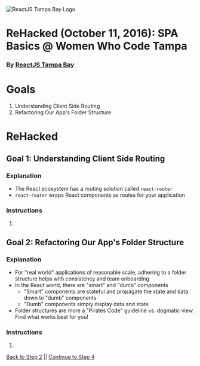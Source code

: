 ![ReactJS Tampa Bay Logo](https://avatars2.githubusercontent.com/u/18738421?v=3&s=200)

# ReHacked (October 11, 2016): SPA Basics @ Women Who Code Tampa
### By [ReactJS Tampa Bay](http://www.meetup.com/ReactJS-Tampa-Bay/)

# Goals

1. Understanding Client Side Routing
1. Refactoring Our App's Folder Structure

# ReHacked

## Goal 1: Understanding Client Side Routing

### Explanation

* The React ecosystem has a routing solution called `react-router`
* `react-router` wraps React components as routes for your application

### Instructions

1. 

## Goal 2: Refactoring Our App's Folder Structure

### Explanation

* For "real world" applications of reasonable scale, adhering to a folder structure helps with consistency and team onboarding
* In the React world, there are "smart" and "dumb" components
  * "Smart" components are stateful and propagate the state and data down to "dumb" components
  * "Dumb" components simply display data and state
* Folder structures are more a "Pirates Code" guideline vs. dogmatic view. Find what works best for you!

### Instructions

1. 

[Back to Step 2](https://github.com/reactjstampabay/rehacked-spa-basics-wwc/tree/step-2) || [Continue to Step 4](https://github.com/reactjstampabay/rehacked-spa-basics-wwc/tree/step-4)
